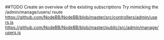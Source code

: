 ##TODO
Create an overview of the existing subscriptions
Try mimicking the /admin/manage/users/ route
https://github.com/NodeBB/NodeBB/blob/master/src/controllers/admin/users.js
https://github.com/NodeBB/NodeBB/blob/master/public/src/admin/manage/users.js